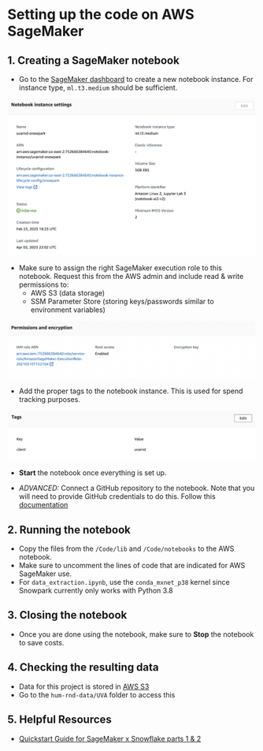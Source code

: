 # Setting up the code on AWS SageMaker

## 1. Creating a SageMaker notebook

- Go to the [SageMaker dashboard](https://us-east-2.console.aws.amazon.com/sagemaker/home) to create a new notebook instance. For instance type, `ml.t3.medium` should be sufficient.

![alt text](resources/aws_sagemaker_notebook.png "AWS SageMaker Notebook Instance")

- Make sure to assign the right SageMaker execution role to this notebook. Request this from the AWS admin and include read & write permissions to:
    - AWS S3 (data storage)
    - SSM Parameter Store (storing keys/passwords similar to environment variables)

![alt text](resources/aws_exeuction_role.png "AWS SageMaker Execution Role")

- Add the proper tags to the notebook instance. This is used for spend tracking purposes.

![alt text](resources/aws_tags.png "AWS SageMaker Tags")

- **Start** the notebook once everything is set up.

- *ADVANCED:* Connect a GitHub repository to the notebook. Note that you will need to provide GitHub credentials to do this. Follow this [documentation](https://docs.aws.amazon.com/sagemaker/latest/dg/nbi-git-resource.html)

## 2. Running the notebook

- Copy the files from the `/Code/lib` and `/Code/notebooks` to the AWS notebook.
- Make sure to uncomment the lines of code that are indicated for AWS SageMaker use.
- For `data_extraction.ipynb`, use the `conda_mxnet_p38` kernel since Snowpark currently only works with Python 3.8

## 3. Closing the notebook

- Once you are done using the notebook, make sure to **Stop** the notebook to save costs.

## 4. Checking the resulting data

- Data for this project is stored in [AWS S3](https://s3.console.aws.amazon.com/s3/buckets/)
- Go to the `hum-rnd-data/UVA` folder to access this

## 5. Helpful Resources

- [Quickstart Guide for SageMaker x Snowflake parts 1 & 2](https://community.snowflake.com/s/article/Quickstart-Guide-for-Sagemaker-x-Snowflake-Part-1)